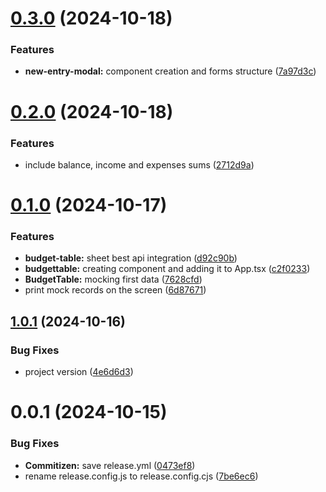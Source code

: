# [0.3.0](https://github.com/leogrigs/easy-budget/compare/v0.2.0...v0.3.0) (2024-10-18)


### Features

* **new-entry-modal:** component creation and forms structure ([7a97d3c](https://github.com/leogrigs/easy-budget/commit/7a97d3cd7fb93dc0cf31c05fd27b94ab438f5276))

# [0.2.0](https://github.com/leogrigs/easy-budget/compare/v0.1.0...v0.2.0) (2024-10-18)


### Features

* include balance, income and expenses sums ([2712d9a](https://github.com/leogrigs/easy-budget/commit/2712d9a93bbbb89338c85cad90d3dfc44ebe4312))

# [0.1.0](https://github.com/leogrigs/easy-budget/compare/v0.0.2...v0.1.0) (2024-10-17)


### Features

* **budget-table:** sheet best api integration ([d92c90b](https://github.com/leogrigs/easy-budget/commit/d92c90b7ea2628296e87a06eba6514059e35ff13))
* **budgettable:** creating component and adding it to App.tsx ([c2f0233](https://github.com/leogrigs/easy-budget/commit/c2f023351c643d94de3dc1898676f073c8a5f3fe))
* **BudgetTable:** mocking first data ([7628cfd](https://github.com/leogrigs/easy-budget/commit/7628cfd3bbf7ff1dc0644bec82785c9874309d8e))
* print mock records on the screen ([6d87671](https://github.com/leogrigs/easy-budget/commit/6d876710e3673dc6dc450ca9a384206e340ca5f9))

## [1.0.1](https://github.com/leogrigs/easy-budget/compare/v1.0.0...v1.0.1) (2024-10-16)


### Bug Fixes

* project version ([4e6d6d3](https://github.com/leogrigs/easy-budget/commit/4e6d6d389a64abe833b6c0f606f3db4ff6065356))

# 0.0.1 (2024-10-15)

### Bug Fixes

- **Commitizen:** save release.yml ([0473ef8](https://github.com/leogrigs/easy-budget/commit/0473ef8495bcf024ac3697454a1a81520ad79303))
- rename release.config.js to release.config.cjs ([7be6ec6](https://github.com/leogrigs/easy-budget/commit/7be6ec6aedf110dabfb042fdd18b231d533202ac))
